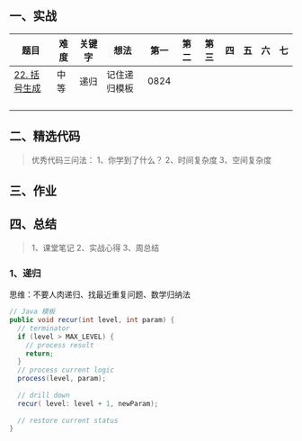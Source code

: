 ## 一、实战

| 题目                                                         | 难度 | 关键字 | 想法         | 第一 | 第二 | 第三 | 四   | 五   | 六   | 七   |
| ------------------------------------------------------------ | ---- | ------ | ------------ | ---- | ---- | ---- | ---- | ---- | ---- | ---- |
| [22. 括号生成](https://leetcode-cn.com/problems/generate-parentheses/) | 中等 | 递归   | 记住递归模板 | 0824 |      |      |      |      |      |      |
|                                                              |      |        |              |      |      |      |      |      |      |      |
|                                                              |      |        |              |      |      |      |      |      |      |      |
|                                                              |      |        |              |      |      |      |      |      |      |      |
|                                                              |      |        |              |      |      |      |      |      |      |      |



## 二、精选代码

> 优秀代码三问法：
> 1、你学到了什么？
> 2、时间复杂度
> 3、空间复杂度



## 三、作业







## 四、总结

> 1、课堂笔记
> 2、实战心得
> 3、周总结

### 1、递归

思维：不要人肉递归、找最近重复问题、数学归纳法

```java
// Java 模板
public void recur(int level, int param) { 
  // terminator 
  if (level > MAX_LEVEL) { 
    // process result 
    return; 
  }
  // process current logic 
  process(level, param);
  
  // drill down 
  recur( level: level + 1, newParam);
  
  // restore current status 
}
```



